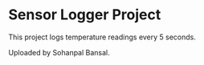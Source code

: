 # Sensor Logger Project

This project logs temperature readings every 5 seconds.

Uploaded by Sohanpal Bansal.
